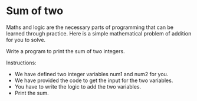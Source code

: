 # Sum of two
Maths and logic are the necessary parts of programming that can be learned through practice. Here is a simple mathematical problem of addition for you to solve.

Write a program to print the sum of two integers.

Instructions:

* We have defined two integer variables num1 and num2 for you. 
* We have provided the code to get the input for the two variables. 
* You have to write the logic to add the two variables.
* Print the sum.

